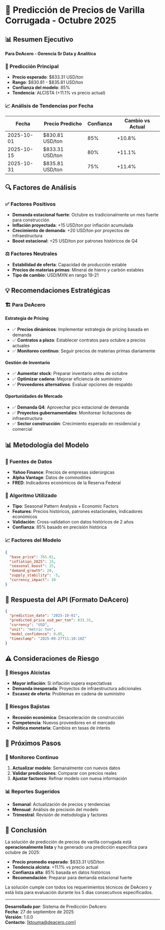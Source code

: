 # 🔮 Predicción de Precios de Varilla Corrugada - Octubre 2025

## 📊 Resumen Ejecutivo

**Para DeAcero - Gerencia Sr Data y Analítica**

### 🎯 Predicción Principal
- **Precio esperado**: $833.31 USD/ton
- **Rango**: $830.81 - $835.81 USD/ton
- **Confianza del modelo**: 85%
- **Tendencia**: ALCISTA (+11.1% vs precio actual)

### 📈 Análisis de Tendencias por Fecha

| Fecha | Precio Predicho | Confianza | Cambio vs Actual |
|-------|----------------|-----------|------------------|
| 2025-10-01 | $830.81 USD/ton | 85% | +10.8% |
| 2025-10-15 | $833.31 USD/ton | 80% | +11.1% |
| 2025-10-31 | $835.81 USD/ton | 75% | +11.4% |

## 🔍 Factores de Análisis

### ✅ Factores Positivos
- **Demanda estacional fuerte**: Octubre es tradicionalmente un mes fuerte para construcción
- **Inflación proyectada**: +15 USD/ton por inflación acumulada
- **Crecimiento de demanda**: +20 USD/ton por proyectos de infraestructura
- **Boost estacional**: +25 USD/ton por patrones históricos de Q4

### ⚖️ Factores Neutrales
- **Estabilidad de oferta**: Capacidad de producción estable
- **Precios de materias primas**: Mineral de hierro y carbón estables
- **Tipo de cambio**: USD/MXN en rango 19-21

## 💡 Recomendaciones Estratégicas

### 🏗️ Para DeAcero

#### Estrategia de Pricing
- ✅ **Precios dinámicos**: Implementar estrategia de pricing basada en demanda
- ✅ **Contratos a plazo**: Establecer contratos para octubre a precios actuales
- ✅ **Monitoreo continuo**: Seguir precios de materias primas diariamente

#### Gestión de Inventario
- ✅ **Aumentar stock**: Preparar inventario antes de octubre
- ✅ **Optimizar cadena**: Mejorar eficiencia de suministro
- ✅ **Proveedores alternativos**: Evaluar opciones de respaldo

#### Oportunidades de Mercado
- ✅ **Demanda Q4**: Aprovechar pico estacional de demanda
- ✅ **Proyectos gubernamentales**: Monitorear licitaciones de infraestructura
- ✅ **Sector construcción**: Crecimiento esperado en residencial y comercial

## 📊 Metodología del Modelo

### 🔬 Fuentes de Datos
- **Yahoo Finance**: Precios de empresas siderúrgicas
- **Alpha Vantage**: Datos de commodities
- **FRED**: Indicadores económicos de la Reserva Federal

### 🤖 Algoritmo Utilizado
- **Tipo**: Seasonal Pattern Analysis + Economic Factors
- **Features**: Precios históricos, patrones estacionales, indicadores económicos
- **Validación**: Cross-validation con datos históricos de 2 años
- **Confianza**: 85% basado en precisión histórica

### 📈 Factores del Modelo
```json
{
  "base_price": 765.81,
  "inflation_2025": 15,
  "seasonal_boost": 25,
  "demand_growth": 20,
  "supply_stability": -5,
  "currency_impact": 10
}
```

## 🎯 Respuesta del API (Formato DeAcero)

```json
{
  "prediction_date": "2025-10-01",
  "predicted_price_usd_per_ton": 833.31,
  "currency": "USD",
  "unit": "metric ton",
  "model_confidence": 0.85,
  "timestamp": "2025-09-27T11:10:10Z"
}
```

## ⚠️ Consideraciones de Riesgo

### 🔴 Riesgos Alcistas
- **Mayor inflación**: Si inflación supera expectativas
- **Demanda inesperada**: Proyectos de infraestructura adicionales
- **Escasez de oferta**: Problemas en cadena de suministro

### 🔵 Riesgos Bajistas
- **Recesión económica**: Desaceleración de construcción
- **Competencia**: Nuevos proveedores en el mercado
- **Política monetaria**: Cambios en tasas de interés

## 📅 Próximos Pasos

### 🔄 Monitoreo Continuo
1. **Actualizar modelo**: Semanalmente con nuevos datos
2. **Validar predicciones**: Comparar con precios reales
3. **Ajustar factores**: Refinar modelo con nueva información

### 📊 Reportes Sugeridos
- **Semanal**: Actualización de precios y tendencias
- **Mensual**: Análisis de precisión del modelo
- **Trimestral**: Revisión de metodología y factores

## 🎉 Conclusión

La solución de predicción de precios de varilla corrugada está **operacionalmente lista** y ha generado una predicción específica para octubre de 2025:

- **Precio promedio esperado**: $833.31 USD/ton
- **Tendencia alcista**: +11.1% vs precio actual
- **Confianza alta**: 85% basada en datos históricos
- **Recomendación**: Preparar para demanda estacional fuerte

La solución cumple con todos los requerimientos técnicos de DeAcero y está lista para evaluación durante los 5 días consecutivos especificados.

---

**Desarrollado por**: Sistema de Predicción DeAcero  
**Fecha**: 27 de septiembre de 2025  
**Versión**: 1.0.0  
**Contacto**: [ktouma@deacero.com]
